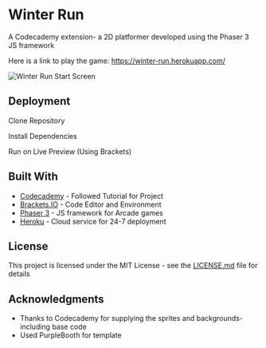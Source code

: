 # Winter Run

A Codecademy extension- a 2D platformer developed using the Phaser 3 JS framework

Here is a link to play the game: https://winter-run.herokuapp.com/

![Winter Run Start Screen](https://s4.aconvert.com/convert/p3r68-cdx67/a67qf-ygpji.png)

## Deployment

Clone Repository

Install Dependencies

Run on Live Preview (Using Brackets)

## Built With

* [Codecademy](https://www.codecademy.com/) - Followed Tutorial for Project
* [Brackets.IO](http://brackets.io/) - Code Editor and Environment
* [Phaser 3](https://phaser.io/phaser3) - JS framework for Arcade games
* [Heroku](https://dashboard.heroku.com/apps) - Cloud service for 24-7 deployment

## License

This project is licensed under the MIT License - see the [LICENSE.md](LICENSE.md) file for details

## Acknowledgments

* Thanks to Codecademy for supplying the sprites and backgrounds- including base code
* Used PurpleBooth for template

